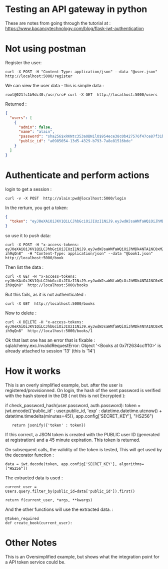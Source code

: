 # Testing an API gateway in python

These are notes from going through the tutorial at : https://www.bacancytechnology.com/blog/flask-jwt-authentication

# Not using postman 

Register the user:

    curl -X POST -H "Content-Type: application/json" --data "@user.json"  http://localhost:5000/register

We can view the user data - this is simple data :

    root@021fc1b9dc40:/usr/src# curl -X GET  http://localhost:5000/users

Returned : 

```json
{
  "users": [
    {
      "admin": false,
      "name": "alain",
      "password": "sha256$xRKNtc353a0BN1lO$954ece38c0b427576f47ce87f31bf2ae1db9a04b843494c1f003c29667ace697",
      "public_id": "a0985054-13d5-4329-b793-7a8e81516bde"
    }
  ]
}
```

# Authenticate and perform actions

login to get a session :

    curl -v -X POST  http://alain:pwd@localhost:5000/login

In the rerturn, you get a token:

```json
{
  "token": "eyJ0eXAiOiJKV1QiLCJhbGciOiJIUzI1NiJ9.eyJwdWJsaWNfaWQiOiJhMDk4NTA1NC0xM2Q1LTQzMjktYjc5My03YThlODE1MTZiZGUiLCJleHAiOjE2NjMyNDE4MzV9.We3zdvDlJ9B3AYjMTjFelvZNA8dSmiugm6K_Wv6wu50"
}
```

so use it to push data:

    curl -X POST -H "x-access-tokens: eyJ0eXAiOiJKV1QiLCJhbGciOiJIUzI1NiJ9.eyJwdWJsaWNfaWQiOiJhMDk4NTA1NC0xM2Q1LTQzMjktYjc5My03YThlODE1MTZiZGUiLCJleHAiOjE2NjMyNDA2ODh9.1qLWmpYSiTutw2I2aeTGZpQRb3iAogUgoH4-ih9qQn8"  -H "Content-Type: application/json" --data "@book1.json" http://localhost:5000/book

Then list the data : 

    curl -X GET -H "x-access-tokens: eyJ0eXAiOiJKV1QiLCJhbGciOiJIUzI1NiJ9.eyJwdWJsaWNfaWQiOiJhMDk4NTA1NC0xM2Q1LTQzMjktYjc5My03YThlODE1MTZiZGUiLCJleHAiOjE2NjMyNDA2ODh9.1qLWmpYSiTutw2I2aeTGZpQRb3iAogUgoH4-ih9qQn8"  http://localhost:5000/books

But this fails, as it is not authenticated : 

    curl -X GET  http://localhost:5000/books

Now to delete :

    curl -X DELETE -H "x-access-tokens: eyJ0eXAiOiJKV1QiLCJhbGciOiJIUzI1NiJ9.eyJwdWJsaWNfaWQiOiJhMDk4NTA1NC0xM2Q1LTQzMjktYjc5My03YThlODE1MTZiZGUiLCJleHAiOjE2NjMyNDA2ODh9.1qLWmpYSiTutw2I2aeTGZpQRb3iAogUgoH4-ih9qQn8"  http://localhost:5000/books/1

Ok that last one has an error that is fixable : sqlalchemy.exc.InvalidRequestError: Object '<Books at 0x7f2634ccff10>' is already attached to session '13' (this is '14')


# How it works 

This is an overly simplified example, but. after the user is registered/provisionned. On login, the hash of the sent password is verified with the hash stored in the DB ( not this is not Encrypted ):

   if check_password_hash(user.password, auth.password):
       token = jwt.encode({'public_id' : user.public_id, 'exp' : datetime.datetime.utcnow() + datetime.timedelta(minutes=45)}, app.config['SECRET_KEY'], "HS256")
 
       return jsonify({'token' : token})

If this correct, a JSON token is created with the PUBLIC user ID (generated at registration) and a 45 minute expiration. This token is returned.

On subsequent calls, the validity of the token is tested, This will get used by the decorator function :

    data = jwt.decode(token, app.config['SECRET_KEY'], algorithms=["HS256"])

The extracted data  is used :

    current_user = Users.query.filter_by(public_id=data['public_id']).first()

    return f(current_user, *args, **kwargs)

And the other functions will use the extracted data. :

    @token_required
    def create_book(current_user):

# Other Notes

This is an Oversimplified example, but shows what the integration point for a API token service could be.